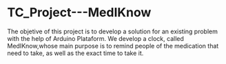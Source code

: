 # TC_Project---MedIKnow
The objetive of this project is to develop a solution for an existing problem with the help of Arduino Plataform. We develop a clock, called MedIKnow,whose main purpose is to remind people of the medication that need to take, as well as the exact time to take it.
